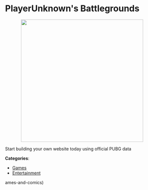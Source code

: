 # PlayerUnknown's Battlegrounds
<p align="center">
    <img width="400" src="https://raw.githubusercontent.com/apis-list/apis-list/apis/playerunknowns-battlegrounds/logo_256x256.png" />
</p>

Start building your own website today using official PUBG data



**Categories**:
- [Games](https://github.com/apis-list/apis-list#games)
- [Entertainment](https://github.com/apis-list/apis-list#entertainment)



ames-and-comics)





